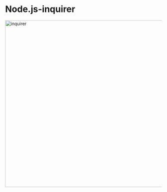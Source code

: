 # Node.js-inquirer





<img width="535" alt="inquirer" src="https://user-images.githubusercontent.com/78096972/115649265-4f096580-a327-11eb-895c-b5827860abce.PNG">
